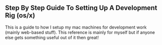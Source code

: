 ## Step By Step Guide To Setting Up A Development Rig (os/x)

This is a guide to how I setup my mac machines for development work (mainly web-based stuff). This reference is mainly
for myself but if anyone else gets
something useful out of it then great!
